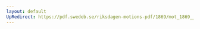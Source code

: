 ```yaml
---
layout: default
UpRedirect: https://pdf.swedeb.se/riksdagen-motions-pdf/1869/mot_1869__ak__00021.pdf
---
```


